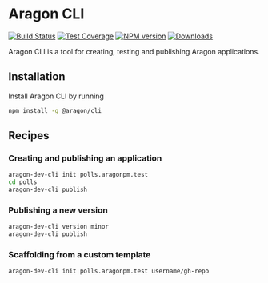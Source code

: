 # Aragon CLI

[![Build Status](https://img.shields.io/travis/aragon/aragon-dev-cli/master.svg?style=flat-square)](https://travis-ci.org/aragon/aragon-dev-cli)
[![Test Coverage](https://img.shields.io/coveralls/aragon/aragon-dev-cli.svg?style=flat-square)](https://coveralls.io/github/aragon/aragon-dev-cli)
[![NPM version](https://img.shields.io/npm/v/@aragon/cli.svg?style=flat-square)](https://npmjs.org/package/@aragon/cli)
[![Downloads](https://img.shields.io/npm/dm/@aragon/cli.svg?style=flat-square)](https://npmjs.org/package/@aragon/cli)

Aragon CLI is a tool for creating, testing and publishing Aragon applications.

## Installation

Install Aragon CLI by running

```bash
npm install -g @aragon/cli
```

## Recipes

### Creating and publishing an application

```bash
aragon-dev-cli init polls.aragonpm.test
cd polls
aragon-dev-cli publish
```

### Publishing a new version

```bash
aragon-dev-cli version minor
aragon-dev-cli publish
```

### Scaffolding from a custom template

```bash
aragon-dev-cli init polls.aragonpm.test username/gh-repo
```
